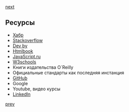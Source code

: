 <a href="03.md">next</a>

<h2>Ресурсы</h2>

<ul>
    <li>
        <a href="http://habrahabr.ru/">Хабр</a>
    </li>
    <li>
        <a href="http://stackoverflow.com/">Stackoverflow </a>
    </li>
    <li>
        <a href="http://dev.by">Dev by</a>
    </li>
    <li>
        <a href="http://htmlbook.ru/">Htmlbook </a>
    </li>
    <li>
        <a href="http://javascript.ru/">JavaScript.ru</a>
    </li>
    <li>
        <a href="http://www.w3schools.com/">W3schools</a>
    </li>
    <li>
        Книги издательства O`Reilly
    </li>
    <li>
       Официальные стандарты как последняя инстанция
    </li>
    <li>
        <a href="https://github.com">GitHub</a>
    </li>
    <li>
        Google
    </li>
    <li>
        Youtube, видео курсы
    </li>
    <li>
        <a href="https://linkedin.com">LinkedIn</a>
    </li>
</ul>

<a href="01.md">prev</a>